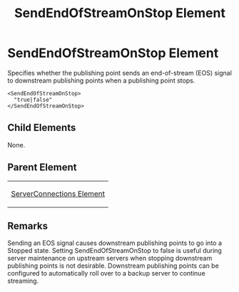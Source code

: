 ﻿---
title: SendEndOfStreamOnStop Element
TOCTitle: SendEndOfStreamOnStop Element
ms:assetid: 57f0a58f-ffa6-43a9-896c-1c7ca48c9640
ms:mtpsurl: https://msdn.microsoft.com/en-us/library/Hh547040(v=VS.90)
ms:contentKeyID: 37836881
ms.date: 05/02/2012
mtps_version: v=VS.90
---

# SendEndOfStreamOnStop Element

Specifies whether the publishing point sends an end-of-stream (EOS) signal to downstream publishing points when a publishing point stops.

    <SendEndOfStreamOnStop>
      "true|false"
    </SendEndOfStreamOnStop>

## Child Elements

None.

## Parent Element

<table>
<colgroup>
<col style="width: 100%" />
</colgroup>
<tbody>
<tr class="odd">
<td><p><a href="serverconnections-element.md">ServerConnections Element</a></p></td>
</tr>
</tbody>
</table>


## Remarks

Sending an EOS signal causes downstream publishing points to go into a Stopped state. Setting SendEndOfStreamOnStop to false is useful during server maintenance on upstream servers when stopping downstream publishing points is not desirable. Downstream publishing points can be configured to automatically roll over to a backup server to continue streaming.

